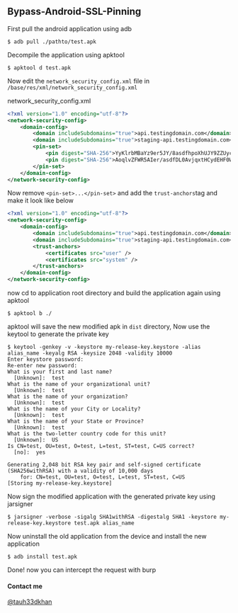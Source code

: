 ## Bypass-Android-SSL-Pinning


First pull the android application using adb

```
$ adb pull ./pathto/test.apk
```

Decompile the application using apktool

```
$ apktool d test.apk
```

Now edit the `network_security_config.xml` file in `/base/res/xml/network_security_config.xml`

network_security_config.xml
```xml
<?xml version="1.0" encoding="utf-8"?>
<network-security-config>
    <domain-config>
        <domain includeSubdomains="true">api.testingdomain.com</domain>
        <domain includeSubdomains="true">staging-api.testingdomain.com</domain>
        <pin-set>
            <pin digest="SHA-256">YyKlrbMBaYz9er5JY/8asdfhpoXhUJY9ZZUycEPcDoU7w2s=</pin>
            <pin digest="SHA-256">AoqlvZFWR5AIer/asdfDL0AvjqxtHCydEHF0WdTRitLKCY=</pin>
        </pin-set>
    </domain-config>
</network-security-config>
```
Now remove `<pin-set>...</pin-set>` and add the `trust-anchors`tag and make it look like below

```xml
<?xml version="1.0" encoding="utf-8"?>
<network-security-config>
    <domain-config>
        <domain includeSubdomains="true">api.testingdomain.com</domain>
        <domain includeSubdomains="true">staging-api.testingdomain.com</domain>
        <trust-anchors>
            <certificates src="user" />
            <certificates src="system" />
        </trust-anchors>
    </domain-config>
</network-security-config>
```
now cd to application root directory and build the application again using apktool

```
$ apktool b ./
```

apktool will save the new modified apk in `dist` directory, Now use the keytool to generate the private key 

```
$ keytool -genkey -v -keystore my-release-key.keystore -alias alias_name -keyalg RSA -keysize 2048 -validity 10000
Enter keystore password:  
Re-enter new password: 
What is your first and last name?
  [Unknown]:  test
What is the name of your organizational unit?
  [Unknown]:  test
What is the name of your organization?
  [Unknown]:  test
What is the name of your City or Locality?
  [Unknown]:  test
What is the name of your State or Province?
  [Unknown]:  test
What is the two-letter country code for this unit?
  [Unknown]:  US
Is CN=test, OU=test, O=test, L=test, ST=test, C=US correct?
  [no]:  yes

Generating 2,048 bit RSA key pair and self-signed certificate (SHA256withRSA) with a validity of 10,000 days
	for: CN=test, OU=test, O=test, L=test, ST=test, C=US
[Storing my-release-key.keystore]
```

Now sign the modified application with the generated private key using jarsigner

```
$ jarsigner -verbose -sigalg SHA1withRSA -digestalg SHA1 -keystore my-release-key.keystore test.apk alias_name
```

Now uninstall the old application from the device and install the new application

```
$ adb install test.apk
```

Done! now you can intercept the request with burp

#### Contact me

[@tauh33dkhan](https://twitter.com/tauh33dkhan)
